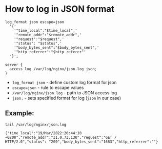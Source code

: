 # How to log in JSON format

```nginx
log_format json escape=json
  '{'
    '"time_local":"$time_local",'
    '"remote_addr":"$remote_addr",'
    '"request":"$request",'
    '"status": "$status",'
    '"body_bytes_sent":"$body_bytes_sent",'
    '"http_referrer":"$http_referer"'
  '}';

server {
  access_log /var/log/nginx/json.log json;
}
```

- `log_format json` - define custom log format for json
- `escape=json` - rule to escape values
- `/var/log/nginx/json.log` - path to JSON access log
- `json;` - sets specified format for log (`json` in our case)

## Example: 
```nginx
tail /var/log/nginx/json.log
```
```
{"time_local":"19/Mar/2022:20:44:10 +0200","remote_addr":"31.0.73.130","request":"GET / HTTP/2.0","status": "200","body_bytes_sent":"1683","http_referrer":""}

```

